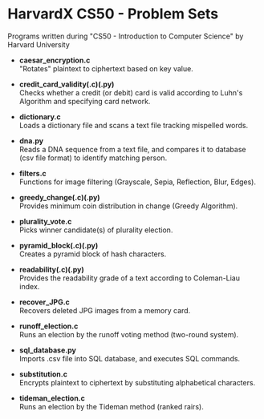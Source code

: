 # HarvardX CS50 - Problem Sets
Programs written during "CS50 - Introduction to Computer Science" by Harvard University

- **caesar_encryption.c**\
  "Rotates" plaintext to ciphertext based on key value.
  
- **credit_card_validity(.c)(.py)**\
  Checks whether a credit (or debit) card is valid according to Luhn's Algorithm and specifying card network.
  
- **dictionary.c**\
  Loads a dictionary file and scans a text file tracking mispelled words. 
  
- **dna.py**\
  Reads a DNA sequence from a text file, and compares it to database (csv file format) to identify matching person.
  
- **filters.c**\
  Functions for image filtering (Grayscale, Sepia, Reflection, Blur, Edges).
  
- **greedy_change(.c)(.py)**\
  Provides minimum coin distribution in change (Greedy Algorithm).
  
- **plurality_vote.c**\
  Picks winner candidate(s) of plurality election.

- **pyramid_block(.c)(.py)**\
  Creates a pyramid block of hash characters.
  
- **readability(.c)(.py)**\
  Provides the readability grade of a text according to Coleman-Liau index.
  
- **recover_JPG.c**\
  Recovers deleted JPG images from a memory card.

- **runoff_election.c**\
  Runs an election by the runoff voting method (two-round system).
  
- **sql_database.py**\
  Imports .csv file into SQL database, and executes SQL commands.
 
- **substitution.c**\
  Encrypts plaintext to ciphertext by substituting alphabetical characters.

- **tideman_election.c**\
  Runs an election by the Tideman method (ranked rairs).
